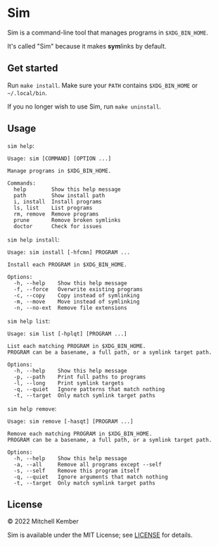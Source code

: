 # Sim

Sim is a command-line tool that manages programs in `$XDG_BIN_HOME`.

It's called "Sim" because it makes **sym**links by default.

## Get started

Run `make install`. Make sure your `PATH` contains `$XDG_BIN_HOME` or `~/.local/bin`.

If you no longer wish to use Sim, run `make uninstall`.

## Usage

`sim help`:

```
Usage: sim [COMMAND] [OPTION ...]

Manage programs in $XDG_BIN_HOME.

Commands:
  help        Show this help message
  path        Show install path
  i, install  Install programs
  ls, list    List programs
  rm, remove  Remove programs
  prune       Remove broken symlinks
  doctor      Check for issues
```

`sim help install`:

```
Usage: sim install [-hfcmn] PROGRAM ...

Install each PROGRAM in $XDG_BIN_HOME.

Options:
  -h, --help    Show this help message
  -f, --force   Overwrite existing programs
  -c, --copy    Copy instead of symlinking
  -m, --move    Move instead of symlinking
  -n, --no-ext  Remove file extensions
```

`sim help list`:

```
Usage: sim list [-hplqt] [PROGRAM ...]

List each matching PROGRAM in $XDG_BIN_HOME.
PROGRAM can be a basename, a full path, or a symlink target path.

Options:
  -h, --help    Show this help message
  -p, --path    Print full paths to programs
  -l, --long    Print symlink targets
  -q, --quiet   Ignore patterns that match nothing
  -t, --target  Only match symlink target paths
```

`sim help remove`:

```
Usage: sim remove [-hasqt] [PROGRAM ...]

Remove each matching PROGRAM in $XDG_BIN_HOME.
PROGRAM can be a basename, a full path, or a symlink target path.

Options:
  -h, --help    Show this help message
  -a, --all     Remove all programs except --self
  -s, --self    Remove this program itself
  -q, --quiet   Ignore arguments that match nothing
  -t, --target  Only match symlink target paths
```

## License

© 2022 Mitchell Kember

Sim is available under the MIT License; see [LICENSE](LICENSE.md) for details.
